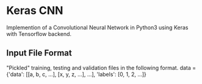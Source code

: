 # Keras CNN
Implemention of a Convolutional Neural Network in Python3 using Keras with Tensorflow backend.

## Input File Format
"Pickled" training, testing and validation files in the following format.
data = {'data': [[a, b, c, ...], [x, y, z, ...], ...], 'labels': [0, 1, 2, ...]}
